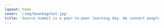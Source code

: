 ```yaml
---
layout: home
cover: '/img/beanbagchat.jpg'
title: 'Source Summit is a peer-to-peer learning day. We connect people with common goals, but different backgrounds, to teach each other better ways.'
---
```

